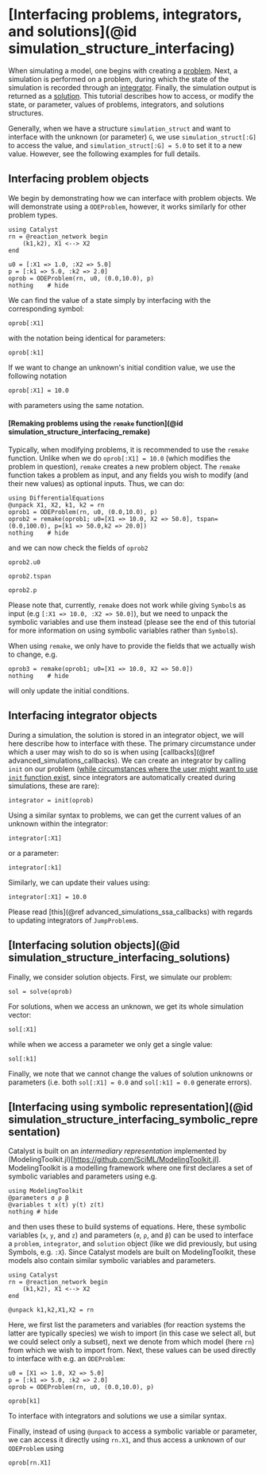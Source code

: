 # [Interfacing problems, integrators, and solutions](@id simulation_structure_interfacing)
When simulating a model, one begins with creating a [problem](https://docs.sciml.ai/DiffEqDocs/stable/basics/problem/). Next, a simulation is performed on a problem, during which the state of the simulation is recorded through an [integrator](https://docs.sciml.ai/DiffEqDocs/stable/basics/integrator/). Finally, the simulation output is returned as a [solution](https://docs.sciml.ai/DiffEqDocs/stable/basics/solution/). This tutorial describes how to access, or modify the state, or parameter, values of problems, integrators, and solutions structures.

Generally, when we have a structure `simulation_struct` and want to interface with the unknown (or parameter) `G`, we use `simulation_struct[:G]` to access the value, and `simulation_struct[:G] = 5.0` to set it to a new value. However, see the following examples for full details.

## Interfacing problem objects

We begin by demonstrating how we can interface with problem objects. We will demonstrate using a `ODEProblem`, however, it works similarly for other problem types.
```@example ex1
using Catalyst
rn = @reaction_network begin
    (k1,k2), X1 <--> X2
end

u0 = [:X1 => 1.0, :X2 => 5.0]
p = [:k1 => 5.0, :k2 => 2.0]
oprob = ODEProblem(rn, u0, (0.0,10.0), p)
nothing    # hide
```

We can find the value of a state simply by interfacing with the corresponding symbol:
```@example ex1
oprob[:X1]
```
with the notation being identical for parameters:
```@example ex1
oprob[:k1]
```

If we want to change an unknown's initial condition value, we use the following notation
```@example ex1
oprob[:X1] = 10.0
```
with parameters using the same notation.

#### [Remaking problems using the `remake` function](@id simulation_structure_interfacing_remake)
Typically, when modifying problems, it is recommended to use the `remake` function. Unlike when we do `oprob[:X1] = 10.0` (which modifies the problem in question), `remake` creates a new problem object. The `remake` function takes a problem as input, and any fields you wish to modify (and their new values) as optional inputs. Thus, we can do:
```@example ex1
using DifferentialEquations
@unpack X1, X2, k1, k2 = rn
oprob1 = ODEProblem(rn, u0, (0.0,10.0), p)
oprob2 = remake(oprob1; u0=[X1 => 10.0, X2 => 50.0], tspan=(0.0,100.0), p=[k1 => 50.0,k2 => 20.0])
nothing    # hide
```
and we can now check the fields of `oprob2`
```@example ex1
oprob2.u0
```
```@example ex1
oprob2.tspan
```
```@example ex1
oprob2.p
```
Please note that, currently, `remake` does not work while giving `Symbol`s as input (e.g `[:X1 => 10.0, :X2 => 50.0]`), but we need to unpack the symbolic variables and use them instead (please see the end of this tutorial for more information on using symbolic variables rather than `Symbol`s).

When using `remake`, we only have to provide the fields that we actually wish to change, e.g.
```@example ex1
oprob3 = remake(oprob1; u0=[X1 => 10.0, X2 => 50.0])
nothing    # hide
```
will only update the initial conditions.


## Interfacing integrator objects

During a simulation, the solution is stored in an integrator object, we will here describe how to interface with these. The primary circumstance under which a user may wish to do so is when using [callbacks](@ref advanced_simulations_callbacks). We can create an integrator by calling `init` on our problem ([while circumstances where the user might want to use `init` function exist](https://docs.sciml.ai/DiffEqDocs/stable/basics/integrator/#Initialization-and-Stepping), since integrators are automatically created during simulations, these are rare):
```@example ex1
integrator = init(oprob)
```
Using a similar syntax to problems, we can get the current values of an unknown within the integrator:
```@example ex1
integrator[:X1]
```
or a parameter:
```@example ex1
integrator[:k1]
```
Similarly, we can update their values using:
```@example ex1
integrator[:X1] = 10.0
```
Please read [this](@ref advanced_simulations_ssa_callbacks) with regards to updating integrators of `JumpProblem`s.


## [Interfacing solution objects](@id simulation_structure_interfacing_solutions)

Finally, we consider solution objects. First, we simulate our problem:
```@example ex1
sol = solve(oprob)
```
For solutions, when we access an unknown, we get its whole simulation vector:
```@example ex1
sol[:X1]
```
while when we access a parameter we only get a single value:
```@example ex1
sol[:k1]
```
Finally, we note that we cannot change the values of solution unknowns or parameters (i.e. both `sol[:X1] = 0.0` and `sol[:k1] = 0.0` generate errors).

## [Interfacing using symbolic representation](@id simulation_structure_interfacing_symbolic_representation)

Catalyst is built on an *intermediary representation* implemented by (ModelingToolkit.jl)[https://github.com/SciML/ModelingToolkit.jl]. ModelingToolkit is a modelling framework where one first declares a set of symbolic variables and parameters using e.g.
```@example ex2
using ModelingToolkit
@parameters σ ρ β
@variables t x(t) y(t) z(t)
nothing # hide
```
and then uses these to build systems of equations. Here, these symbolic variables (`x`, `y`, and `z`) and parameters (`σ`, `ρ`, and `β`) can be used to interface a `problem`, `integrator`, and `solution` object (like we did previously, but using Symbols, e.g. `:X`). Since Catalyst models are built on ModelingToolkit, these models also contain similar symbolic variables and parameters.
```@example ex2
using Catalyst
rn = @reaction_network begin
    (k1,k2), X1 <--> X2
end

@unpack k1,k2,X1,X2 = rn
```
Here, we first list the parameters and variables (for reaction systems the latter are typically species) we wish to import (in this case we select all, but we could select only a subset), next we denote from which model (here `rn`) from which we wish to import from. Next, these values can be used directly to interface with e.g. an `ODEProblem`:
```@example ex2
u0 = [X1 => 1.0, X2 => 5.0]
p = [:k1 => 5.0, :k2 => 2.0]
oprob = ODEProblem(rn, u0, (0.0,10.0), p)

oprob[k1]
```
To interface with integrators and solutions we use a similar syntax.

Finally, instead of using `@unpack` to access a symbolic variable or parameter, we can access it directly using `rn.X1`, and thus access a unknown of our `ODEProblem` using
```@example ex2
oprob[rn.X1]
```
